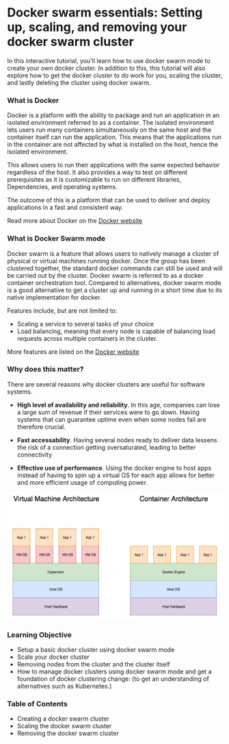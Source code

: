 # Docker swarm essentials: Setting up, scaling, and removing your docker swarm cluster

In this interactive tutorial, you'll learn how to use docker swarm mode to create your own docker cluster. In addition to this, this tutorial will also explore how to get the docker cluster to do work for you, scaling the cluster, and lastly deleting the cluster using docker swarm.

### What is Docker

Docker is a platform with the ability to package and run an application in an isolated environment referred to as a container. The isolated environment lets users run many containers simultaneously on the same host and the container itself can run the application. This means that the applications run in the container are not affected by what is installed on the host, hence the isolated environment.

This allows users to run their applications with the same expected behavior regardless of the host. It also provides a way to test on different prerequisites as it is customizable to run on different libraries, Dependencies, and operating systems.

The outcome of this is a platform that can be used to deliver and deploy applications in a fast and consistent way.

Read more about Docker on the [Docker website](https://docs.docker.com/engine/swarm/)

### What is Docker Swarm mode

Docker swarm is a feature that allows users to natively manage a cluster of physical or virtual machines running docker. Once the group has been clustered together, the standard docker commands can still be used and will be carried out by the cluster. Docker swarm is referred to as a docker container orchestration tool. Compared to alternatives, docker swarm mode is a good alternative to get a cluster up and running in a short time due to its native implementation for docker.

Features include, but are not limited to:
- Scaling a service to several tasks of your choice
- Load balancing, meaning that every node is capable of balancing load requests across multiple containers in the cluster.

More features are listed on the [Docker website](https://docs.docker.com/engine/swarm/)

### Why does this matter?

There are several reasons why docker clusters are useful for software systems.

- <strong>High level of availability and reliability</strong>. In this age, companies can lose a large sum of revenue if their services were to go down. Having systems that can guarantee uptime even when some nodes fail are therefore crucial.

- <strong>Fast accessability</strong>. Having several nodes ready to deliver data lessens the risk of a connection getting oversaturated, leading to better connectivity

- <strong>Effective use of performance</strong>. Using the docker engine to host apps instead of having to spin up a virtual OS for each app allows for better and more efficient usage of computing power.

![DockerVsVM](./assets/DockervsVM.png)

### Learning Objective

- Setup a basic docker cluster using docker swarm mode
- Scale your docker cluster
- Removing nodes from the cluster and the cluster itself
- How to manage docker clusters using docker swarm mode and get a foundation of docker clustering change: (to get an understanding of alternatives such as Kubernetes.)

### Table of Contents

- Creating a docker swarm cluster
- Scaling the docker swarm cluster
- Removing the docker swarm cluster

